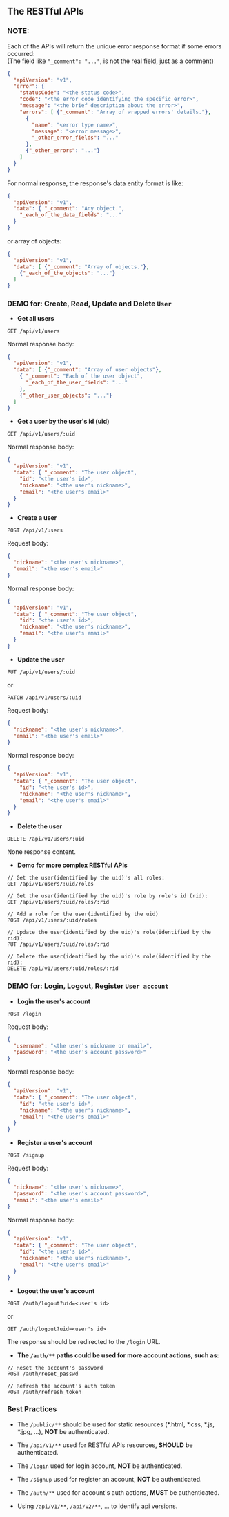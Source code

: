 ## The RESTful APIs

### NOTE:

Each of the APIs will return the unique error response format if some errors occurred:
<br/>(The field like `"_comment": "..."`, is not the real field, just as a comment)

```json
{
  "apiVersion": "v1",
  "error": {
    "statusCode": "<the status code>",
    "code": "<the error code identifying the specific error>",
    "message": "<the brief description about the error>",
    "errors": [ {"_comment": "Array of wrapped errors' details."},
      {
        "name": "<error type name>",
        "message": "<error message>",
        "_other_error_fields": "..."
      },
      {"_other_errors": "..."}
    ]
  }
}
```

For normal response, the response's data entity format is like:

```json
{
  "apiVersion": "v1",
  "data": { "_comment": "Any object.",
    "_each_of_the_data_fields": "..."
  }
}
```
or array of objects:

```json
{
  "apiVersion": "v1",
  "data": [ {"_comment": "Array of objects."},
    {"_each_of_the_objects": "..."}
  ]
}
```

### DEMO for: Create, Read, Update and Delete `User`

* **Get all users**

```
GET /api/v1/users
```

Normal response body:

```json
{
  "apiVersion": "v1",
  "data": [ {"_comment": "Array of user objects"},
    { "_comment": "Each of the user object",
      "_each_of_the_user_fields": "..."
    },
    {"_other_user_objects": "..."}
  ]
}
```

* **Get a user by the user's id (uid)**

```
GET /api/v1/users/:uid
```

Normal response body:

```json
{
  "apiVersion": "v1",
  "data": { "_comment": "The user object",
    "id": "<the user's id>",
    "nickname": "<the user's nickname>",
    "email": "<the user's email>"
  }
}
```

* **Create a user**

```
POST /api/v1/users
```

Request body:

```json
{
  "nickname": "<the user's nickname>",
  "email": "<the user's email>"
}
```

Normal response body:

```json
{
  "apiVersion": "v1",
  "data": { "_comment": "The user object",
    "id": "<the user's id>",
    "nickname": "<the user's nickname>",
    "email": "<the user's email>"
  }
}
```

* **Update the user**

```
PUT /api/v1/users/:uid
```
or

```
PATCH /api/v1/users/:uid
```

Request body:

```json
{
  "nickname": "<the user's nickname>",
  "email": "<the user's email>"
}
```

Normal response body:

```json
{
  "apiVersion": "v1",
  "data": { "_comment": "The user object",
    "id": "<the user's id>",
    "nickname": "<the user's nickname>",
    "email": "<the user's email>"
  }
}
```

* **Delete the user**

```
DELETE /api/v1/users/:uid
```

None response content.

* **Demo for more complex RESTful APIs**

```
// Get the user(identified by the uid)'s all roles:
GET /api/v1/users/:uid/roles

// Get the user(identified by the uid)'s role by role's id (rid):
GET /api/v1/users/:uid/roles/:rid

// Add a role for the user(identified by the uid)
POST /api/v1/users/:uid/roles

// Update the user(identified by the uid)'s role(identified by the rid):
PUT /api/v1/users/:uid/roles/:rid

// Delete the user(identified by the uid)'s role(identified by the rid):
DELETE /api/v1/users/:uid/roles/:rid

```

### DEMO for: Login, Logout, Register `User account`

* **Login the user's account**

```
POST /login
```

Request body:

```json
{
  "username": "<the user's nickname or email>",
  "password": "<the user's account password>"
}
```

Normal response body:

```json
{
  "apiVersion": "v1",
  "data": { "_comment": "The user object",
    "id": "<the user's id>",
    "nickname": "<the user's nickname>",
    "email": "<the user's email>"
  }
}
```

* **Register a user's account**

```
POST /signup
```

Request body:

```json
{
  "nickname": "<the user's nickname>",
  "password": "<the user's account password>",
  "email": "<the user's email>"
}
```

Normal response body:

```json
{
  "apiVersion": "v1",
  "data": { "_comment": "The user object",
    "id": "<the user's id>",
    "nickname": "<the user's nickname>",
    "email": "<the user's email>"
  }
}
```

* **Logout the user's account**

```
POST /auth/logout?uid=<user's id>
```
or

```
GET /auth/logout?uid=<user's id>
```

The response should be redirected to the `/login` URL.

* **The `/auth/**` paths could be used for more account actions, such as:**

```
// Reset the account's password
POST /auth/reset_passwd

// Refresh the account's auth token
POST /auth/refresh_token

```

### Best Practices

* The `/public/**` should be used for static resources (*.html, *.css, *.js, *.jpg, ...), **NOT** be authenticated.

* The `/api/v1/**` used for RESTful APIs resources, **SHOULD** be authenticated.

* The `/login` used for login account, **NOT** be authenticated.

* The `/signup` used for register an account, **NOT** be authenticated.

* The `/auth/**` used for account's auth actions, **MUST** be authenticated.

* Using `/api/v1/**`, `/api/v2/**`, ... to identify api versions.
